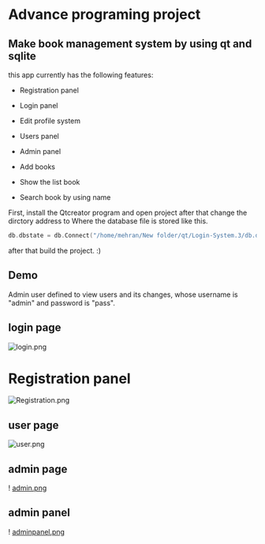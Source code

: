 # Advance programing project
## Make book management system by using qt and sqlite
this app currently has the following features:

- Registration panel

- Login panel

- Edit profile system

- Users panel

- Admin panel

- Add books

- Show the list book

- Search book by using name

First, install the Qtcreator program
and open project
after that change the dirctory address to Where the database file is stored like this.
```c++
db.dbstate = db.Connect("/home/mehran/New folder/qt/Login-System.3/db.db");
```
after that build the project. :)
## Demo
Admin user defined to view users and its changes, whose username is "admin" and password is "pass".
## login page
![login.png](https://s4.uupload.ir/files/screenshot_2022-01-18_04-40-27_0i84.png)
# Registration panel
![Registration.png](https://s4.uupload.ir/files/screenshot_2022-01-18_04-43-59_hie.png)
## user page
![user.png](https://s4.uupload.ir/files/screenshot_2022-01-18_05-16-38_ovjf.png)
## admin page
! [admin.png](https://s4.uupload.ir/files/screenshot_2022-01-18_02-08-18_4reo.png)
## admin panel
! [adminpanel.png](https://s4.uupload.ir/files/screenshot_2022-01-18_02-08-18_4reo.png)

